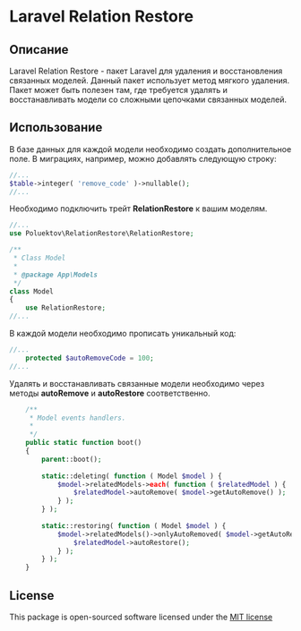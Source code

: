 # Laravel Relation Restore

## Описание

Laravel Relation Restore - пакет Laravel для удаления и восстановления связанных моделей. 
Данный пакет использует метод мягкого удаления. Пакет может быть полезен там, где требуется удалять 
и восстанавливать модели со сложными цепочками связанных моделей.

## Использование

В базе данных для каждой модели необходимо создать дополнительное поле. 
В миграциях, например, можно добавлять следующую строку:

```php
//...
$table->integer( 'remove_code' )->nullable();
//...
```

Необходимо подключить трейт **RelationRestore** к вашим моделям.

```php
//...
use Poluektov\RelationRestore\RelationRestore;

/**
 * Class Model
 *
 * @package App\Models
 */
class Model
{
    use RelationRestore;
//...
```

В каждой модели необходимо прописать уникальный код:

```php
//...
    protected $autoRemoveCode = 100;
//...
```

Удалять и восстанавливать связанные модели необходимо через методы 
**autoRemove** и **autoRestore** соответственно.

```php
    /**
     * Model events handlers.
     *
     */
    public static function boot()
    {
        parent::boot();
    
        static::deleting( function ( Model $model ) {
            $model->relatedModels->each( function ( $relatedModel ) {
                $relatedModel->autoRemove( $model->getAutoRemove() );
            } );
        } );
        
        static::restoring( function ( Model $model ) {
            $model->relatedModels()->onlyAutoRemoved( $model->getAutoRemove() )->each( function ( $relatedModel ) {
                $relatedModel->autoRestore();
            } );
        } );
    }
```

## License

This package is open-sourced software licensed under the [MIT license](http://opensource.org/licenses/MIT)
